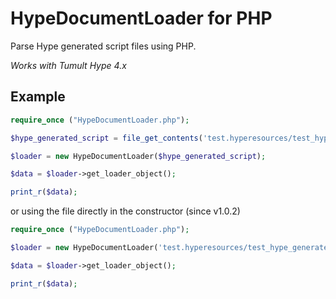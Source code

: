 # HypeDocumentLoader for PHP

Parse Hype generated script files using PHP.

*Works with Tumult Hype 4.x*


## Example

```php
require_once ("HypeDocumentLoader.php");

$hype_generated_script = file_get_contents('test.hyperesources/test_hype_generated_script.js');

$loader = new HypeDocumentLoader($hype_generated_script);

$data = $loader->get_loader_object();

print_r($data);

```

or using the file directly in the constructor (since v1.0.2)

```php
require_once ("HypeDocumentLoader.php");

$loader = new HypeDocumentLoader('test.hyperesources/test_hype_generated_script.js');

$data = $loader->get_loader_object();

print_r($data);

```

